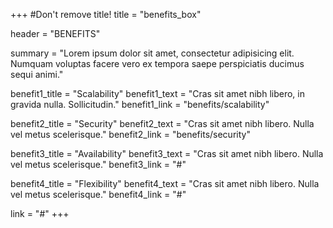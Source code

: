 +++
#Don't remove title!
title = "benefits_box"

header = "BENEFITS"

summary = "Lorem ipsum dolor sit amet, consectetur adipisicing elit. Numquam voluptas facere vero ex tempora saepe perspiciatis ducimus sequi animi."

benefit1_title = "Scalability"
benefit1_text = "Cras sit amet nibh libero, in gravida nulla. Sollicitudin."
benefit1_link = "benefits/scalability"

benefit2_title = "Security"
benefit2_text = "Cras sit amet nibh libero. Nulla vel metus scelerisque."
benefit2_link = "benefits/security"

benefit3_title = "Availability"
benefit3_text = "Cras sit amet nibh libero. Nulla vel metus scelerisque."
benefit3_link = "#"

benefit4_title = "Flexibility"
benefit4_text = "Cras sit amet nibh libero. Nulla vel metus scelerisque."
benefit4_link = "#"

link = "#"
+++